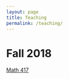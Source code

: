 ```yaml
---
layout: page
title: Teaching
permalink: /teaching/
---
```


# Fall 2018

[Math 417](math417fall2018.html)
